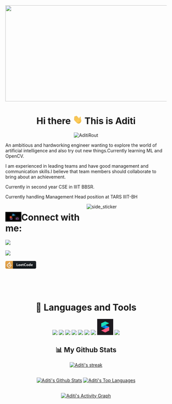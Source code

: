 <img src="https://media.giphy.com/media/8PEbUBEwxktyNeqVZ4/giphy.gif" width="1050" height="300" />
<h1 align="center">Hi there <img src="https://raw.githubusercontent.com/ABSphreak/ABSphreak/master/gifs/Hi.gif" width="30px"> This is Aditi</h1>
<p align="center"> <img src="https://komarev.com/ghpvc/?username=AditiRout&label=Profile%20views&color=0e75b6&style=flat" alt="AditiRout" /> </p>




<p align="left"> 
An ambitious and hardworking engineer wanting to explore the world of artificial intelligence and also try out new things.Currently learning ML and OpenCV.</p>
<p>I am experienced in leading teams and have good management and communication skills.I believe that team members should collaborate to bring about an achievement.</p>
<p>Currently in second year CSE in IIIT BBSR.</p>

Currently handling Management Head position at TARS IIIT-BH

<img align="right" width=250px height=250px alt="side_sticker" src="https://media.giphy.com/media/paTz7UZbPfTZFRYnnB/giphy.gif" />
<div>




# <img align="left" src="https://github.com/AditiRout/UI-UX-designs/blob/master/Untitled_1.gif" width="50" height="30"/>Connect with me:

<p align="left">
<a href = "https://www.linkedin.com/in/aditi-rout-372525215 " target= "_blank"><img src="https://img.shields.io/badge/linkedin-%230077B5.svg?style=for-the-badge&logo=linkedin&logoColor=white"/></a>
<p align="left">
<a href ="https://github.com/AditiRout"><img src="https://img.shields.io/badge/github-%23121011.svg?style=for-the-badge&logo=github&logoColor=white"/></a>
<p align="left">
<a href ="https://leetcode.com/AditiRout/"><img src="https://github.com/AditiRout/AditiRout/blob/main/leetcode_button_icon_151892%20(1).png"/></a>
 </div>
<br>


</p>
<div align="center">
   <br>

<h1 align="center" margin-top="20px">🚀  Languages and Tools</h1>

<p align="center"> 
    <img src="https://img.icons8.com/color/48/000000/python--v1.png"/>
  <img src="https://img.icons8.com/color/48/000000/c-plus-plus-logo.png"/>
  <img src="https://img.icons8.com/color/48/000000/c-programming.png"/>
  <img src="https://img.icons8.com/color/48/000000/java-coffee-cup-logo--v2.png"/>
    <img src="https://img.icons8.com/fluency/48/000000/opencv.png"/>
   <img src="https://img.icons8.com/fluency/48/000000/github.png"/>
    <img src="https://img.icons8.com/color/48/000000/figma--v1.png"/>
    <img src="https://github.com/AditiRout/UI-UX-designs/blob/master/spark.png" width="50" height="50"/>
    <img src="https://img.icons8.com/color/48/000000/kotlin.png"/>
   
</p>



  ## 📊  My Github Stats
 
  
  <p align="center">
    <a href="https://github.com/AditiRout/github-readme-streak-stats">
        <img title="🔥 Get streak stats for your profile at git.io/streak-stats" alt="Aditi's streak" src="https://github-readme-streak-stats.herokuapp.com/?user=AditiRout&theme=synthwave&hide_border=true&stroke=0000&background=0D1117"/>
    </a>
</p>

  <br/>
    <a href="https://github.com/AditiRout/github-readme-stats"><img alt="Aditi's Github Stats" src="https://github-readme-stats.vercel.app/api?username=AditiRout&show_icons=true&count_private=true&theme=synthwave&hide_border=true&bg_color=0D1117" /></a>
  <a href="https://github.com/AditiRout/github-readme-stats"><img alt="Aditi's Top Languages" src="https://github-readme-stats.vercel.app/api/top-langs/?username=AditiRout&langs_count=8&count_private=true&layout=compact&theme=synthwave&hide_border=true&bg_color=0D1117" /></a>
  <br/>
  <!--<b>Note:</b> Top languages is only a metric of the languages my public code consists of and doesn't reflect experience or skill level.
  <br/>-->
<br/>

<a href="https://github.com/AditiRout/github-readme-activity-graph"><img alt="Aditi's Activity Graph" src="https://activity-graph.herokuapp.com/graph?username=AditiRout&bg_color=0D1117&color=ef8539&line=E5289E&point=e2e9ec&hide_border=true" /></a> 

<br/>
<br/>
